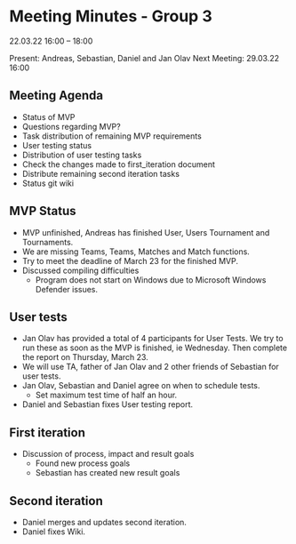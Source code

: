 
# Meeting Minutes - Group 3
22.03.22 	16:00 – 18:00

Present: 		Andreas, Sebastian, Daniel and Jan Olav 
Next Meeting: 	29.03.22 16:00


## Meeting Agenda
- Status of MVP
- Questions regarding MVP?
- Task distribution of remaining MVP requirements
- User testing status
- Distribution of user testing tasks
- Check the changes made to first_iteration document
- Distribute remaining second iteration tasks
- Status git wiki


## MVP Status
- MVP unfinished, Andreas has finished User, Users Tournament and Tournaments.
- We are missing Teams, Teams, Matches and Match functions.
- Try to meet the deadline of March 23 for the finished MVP.
- Discussed compiling difficulties 
	- Program does not start on Windows due to Microsoft Windows Defender issues. 

## User tests
- Jan Olav has provided a total of 4 participants for User Tests. We try to run these as soon as the MVP is finished, ie Wednesday.  Then complete the report on Thursday, March 23.
- We will use TA, father of Jan Olav and 2 other friends of Sebastian for user tests.
- Jan Olav, Sebastian and Daniel agree on when to schedule tests. 
	- Set maximum test time of half an hour.
- Daniel and Sebastian fixes User testing report. 


## First iteration
- Discussion of  process, impact and result goals
	- Found new process goals
	- Sebastian has created new result goals

## Second iteration
- Daniel merges and updates second iteration.
- Daniel fixes Wiki.  

  
